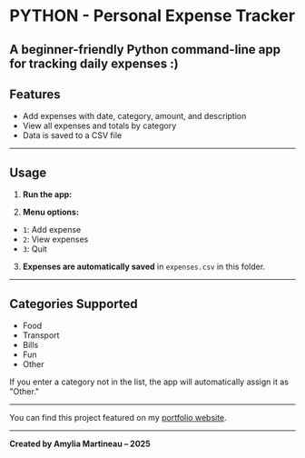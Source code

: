 # PYTHON - Personal Expense Tracker

A beginner-friendly Python command-line app for tracking daily expenses :)
---

## Features

- Add expenses with date, category, amount, and description
- View all expenses and totals by category
- Data is saved to a CSV file

---

## Usage

1. **Run the app:**  

2. **Menu options:**  
- `1`: Add expense  
- `2`: View expenses  
- `3`: Quit

3. **Expenses are automatically saved** in `expenses.csv` in this folder.

---

## Categories Supported

- Food
- Transport
- Bills
- Fun
- Other

If you enter a category not in the list, the app will automatically assign it as "Other."

---


You can find this project featured on my [portfolio website](https://amyliamartineau.github.io/amylia.portfolio/).

---

**Created by Amylia Martineau – 2025**
